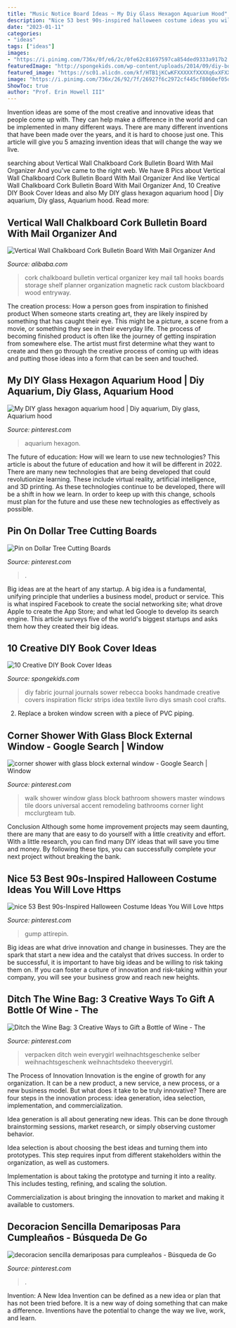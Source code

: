 ```yaml
---
title: "Music Notice Board Ideas ~ My Diy Glass Hexagon Aquarium Hood"
description: "Nice 53 best 90s-inspired halloween costume ideas you will love https"
date: "2023-01-11"
categories:
- "ideas"
tags: ["ideas"]
images:
- "https://i.pinimg.com/736x/0f/e6/2c/0fe62c81697597ca854ded9333a917b2.jpg"
featuredImage: "http://spongekids.com/wp-content/uploads/2014/09/diy-book-cover-ideas/9-fabric-cover-idea.jpg"
featured_image: "https://sc01.alicdn.com/kf/HTB1jKCwKFXXXXXfXXXXq6xXFXXXl/200196489/HTB1jKCwKFXXXXXfXXXXq6xXFXXXl.jpg"
image: "https://i.pinimg.com/736x/26/92/7f/26927f6c2972cf445cf8060ef05dcdc0.jpg"
ShowToc: true
author: "Prof. Erin Howell III"
---
```



Invention ideas are some of the most creative and innovative ideas that people come up with. They can help make a difference in the world and can be implemented in many different ways. There are many different inventions that have been made over the years, and it is hard to choose just one. This article will give you 5 amazing invention ideas that will change the way we live.

	

		
searching about Vertical Wall Chalkboard Cork Bulletin Board With Mail Organizer And you've came to the right web. We have 8 Pics about Vertical Wall Chalkboard Cork Bulletin Board With Mail Organizer And like Vertical Wall Chalkboard Cork Bulletin Board With Mail Organizer And, 10 Creative DIY Book Cover Ideas and also My DIY glass hexagon aquarium hood | Diy aquarium, Diy glass, Aquarium hood. Read more:
		
    
## Vertical Wall Chalkboard Cork Bulletin Board With Mail Organizer And

<img loading=lazy src="https://sc01.alicdn.com/kf/HTB1jKCwKFXXXXXfXXXXq6xXFXXXl/200196489/HTB1jKCwKFXXXXXfXXXXq6xXFXXXl.jpg" onerror="this.onerror=null;this.src='https://tse3.mm.bing.net/th?id=OIP.s94x7nxtKE__CaLwDza3YAHaLG&amp;pid=15.1';" alt="Vertical Wall Chalkboard Cork Bulletin Board With Mail Organizer And">

_Source: alibaba.com_

>cork chalkboard bulletin vertical organizer key mail tall hooks boards storage shelf planner organization magnetic rack custom blackboard wood entryway. 

	

The creation process: How a person goes from inspiration to finished product
When someone starts creating art, they are likely inspired by something that has caught their eye. This might be a picture, a scene from a movie, or something they see in their everyday life. The process of becoming finished product is often like the journey of getting inspiration from somewhere else. The artist must first determine what they want to create and then go through the creative process of coming up with ideas and putting those ideas into a form that can be seen and touched.

    
## My DIY Glass Hexagon Aquarium Hood | Diy Aquarium, Diy Glass, Aquarium Hood

<img loading=lazy src="https://i.pinimg.com/736x/ac/02/6a/ac026ae23957b226792a631f802bf98f--aquarium-hood-hexagons.jpg" onerror="this.onerror=null;this.src='https://tse4.mm.bing.net/th?id=OIP.4id-yHqAsZiNpbDKJI1saQHaJ3&amp;pid=15.1';" alt="My DIY glass hexagon aquarium hood | Diy aquarium, Diy glass, Aquarium hood">

_Source: pinterest.com_

>aquarium hexagon. 

	

The future of education: How will we learn to use new technologies?
This article is about the future of education and how it will be different in 2022. There are many new technologies that are being developed that could revolutionize learning. These include virtual reality, artificial intelligence, and 3D printing. As these technologies continue to be developed, there will be a shift in how we learn. In order to keep up with this change, schools must plan for the future and use these new technologies as effectively as possible.

    
## Pin On Dollar Tree Cutting Boards

<img loading=lazy src="https://i.pinimg.com/736x/64/b3/e5/64b3e57c317708ae4357a948bd87f162.jpg" onerror="this.onerror=null;this.src='https://tse3.mm.bing.net/th?id=OIP.Nhwh051STCsqFS5Dletv3gHaNK&amp;pid=15.1';" alt="Pin on Dollar Tree Cutting Boards">

_Source: pinterest.com_

>. 

	

Big ideas are at the heart of any startup. A big idea is a fundamental, unifying principle that underlies a business model, product or service. This is what inspired Facebook to create the social networking site; what drove Apple to create the App Store; and what led Google to develop its search engine. This article surveys five of the world's biggest startups and asks them how they created their big ideas.

    
## 10 Creative DIY Book Cover Ideas

<img loading=lazy src="http://spongekids.com/wp-content/uploads/2014/09/diy-book-cover-ideas/9-fabric-cover-idea.jpg" onerror="this.onerror=null;this.src='https://tse1.mm.bing.net/th?id=OIP.1-2KxgCFvQz54Rzd8kNfPAHaJ7&amp;pid=15.1';" alt="10 Creative DIY Book Cover Ideas">

_Source: spongekids.com_

>diy fabric journal journals sower rebecca books handmade creative covers inspiration flickr strips idea textile livro diys smash cool crafts. 

	

2. Replace a broken window screen with a piece of PVC piping.

    
## Corner Shower With Glass Block External Window - Google Search | Window

<img loading=lazy src="https://i.pinimg.com/736x/26/92/7f/26927f6c2972cf445cf8060ef05dcdc0.jpg" onerror="this.onerror=null;this.src='https://tse1.mm.bing.net/th?id=OIP.0a4Qx6NYThOk31n3NuEglQHaLH&amp;pid=15.1';" alt="corner shower with glass block external window - Google Search | Window">

_Source: pinterest.com_

>walk shower window glass block bathroom showers master windows tile doors universal accent remodeling bathrooms corner light mcclurgteam tub. 

	

Conclusion
Although some home improvement projects may seem daunting, there are many that are easy to do yourself with a little creativity and effort. With a little research, you can find many DIY ideas that will save you time and money. By following these tips, you can successfully complete your next project without breaking the bank.

    
## Nice 53 Best 90s-Inspired Halloween Costume Ideas You Will Love Https

<img loading=lazy src="https://i.pinimg.com/736x/0f/e6/2c/0fe62c81697597ca854ded9333a917b2.jpg" onerror="this.onerror=null;this.src='https://tse2.mm.bing.net/th?id=OIP.HySVCr3r8Dxyw8joWK2ozQHaLH&amp;pid=15.1';" alt="nice 53 Best 90s-Inspired Halloween Costume Ideas You Will Love https">

_Source: pinterest.com_

>gump attirepin. 

	

Big ideas are what drive innovation and change in businesses. They are the spark that start a new idea and the catalyst that drives success. In order to be successful, it is important to have big ideas and be willing to risk taking them on. If you can foster a culture of innovation and risk-taking within your company, you will see your business grow and reach new heights.

    
## Ditch The Wine Bag: 3 Creative Ways To Gift A Bottle Of Wine - The

<img loading=lazy src="https://i.pinimg.com/736x/8d/45/27/8d45277b2a6d8f16e971908cd9743a84--wine-bags-wine-gifts.jpg" onerror="this.onerror=null;this.src='https://tse4.mm.bing.net/th?id=OIP.st0IED40iMLNMa45yL99UAHaLH&amp;pid=15.1';" alt="Ditch the Wine Bag: 3 Creative Ways to Gift a Bottle of Wine - The">

_Source: pinterest.com_

>verpacken ditch wein everygirl weihnachtsgeschenke selber weihnachtsgeschenk weihnachtsdeko theeverygirl. 

	

The Process of Innovation
Innovation is the engine of growth for any organization. It can be a new product, a new service, a new process, or a new business model. But what does it take to be truly innovative?
There are four steps in the innovation process: idea generation, idea selection, implementation, and commercialization.

Idea generation is all about generating new ideas. This can be done through brainstorming sessions, market research, or simply observing customer behavior.

Idea selection is about choosing the best ideas and turning them into prototypes. This step requires input from different stakeholders within the organization, as well as customers.

Implementation is about taking the prototype and turning it into a reality. This includes testing, refining, and scaling the solution.

Commercialization is about bringing the innovation to market and making it available to customers.

    
## Decoracion Sencilla Demariposas Para Cumpleaños - Búsqueda De Go

<img loading=lazy src="https://i.pinimg.com/736x/f3/50/4b/f3504b0ee2e75e8c78e150593f69a1fa.jpg" onerror="this.onerror=null;this.src='https://tse4.mm.bing.net/th?id=OIP.XpAiTT1LfVfe6Mp1O8u6vwAAAA&amp;pid=15.1';" alt="decoracion sencilla demariposas para cumpleaños - Búsqueda de Go">

_Source: pinterest.com_

>. 

	

Invention: A New Idea
Invention can be defined as a new idea or plan that has not been tried before. It is a new way of doing something that can make a difference. Inventions have the potential to change the way we live, work, and learn.

